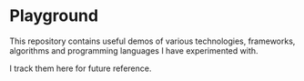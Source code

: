# Playground

This repository contains useful demos of various technologies, frameworks, algorithms and programming languages I have experimented with.

I track them here for future reference.

